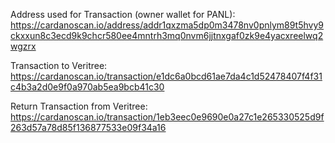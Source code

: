 Address used for Transaction (owner wallet for PANL): 
https://cardanoscan.io/address/addr1qxzma5dp0m3478nv0pnlym89t5hvy9ckxxun8c3ecd9k9chcr580ee4mntrh3mq0nvm6jjtnxgaf0zk9e4yacxreelwq2wgzrx

Transaction to Veritree:
https://cardanoscan.io/transaction/e1dc6a0bcd61ae7da4c1d52478407f4f31c4b3a2d0e9f0a970ab5ea9bcb41c30

Return Transaction from Veritree:
https://cardanoscan.io/transaction/1eb3eec0e9690e0a27c1e265330525d9f263d57a78d85f136877533e09f34a16
